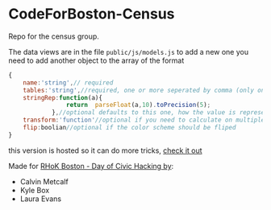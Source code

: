 CodeForBoston-Census
====================

Repo for the census group.

The data views are in the file `public/js/models.js` to add a new one you need to add another object to the array of the format

```javascript
{
	name:'string',// required 
	tables:'string',//required, one or more seperated by comma (only one string)
	stringRep:function(a){
				return  parseFloat(a,10).toPrecision(5);
			},//optional defaults to this one, how the value is represented.
	transform:'function'//optional if you need to calculate on multiple values
	flip:boolian//optional if the color scheme should be fliped
}
```

this version is hosted so it can do more tricks, [check it out](http://data-otp.rhcloud.com/)

Made for [RHoK Boston - Day of Civic Hacking by](http://hackforchange.org/rhok-boston):
* Calvin Metcalf
* Kyle Box
* Laura Evans